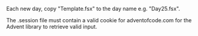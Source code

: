 Each new day, copy "Template.fsx" to the day name e.g. "Day25.fsx".

The .session file must contain a valid cookie for adventofcode.com for the Advent library to retrieve valid input.